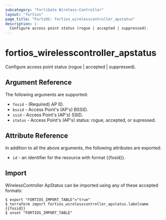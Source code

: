 ```yaml
---
subcategory: "FortiGate Wireless-Controller"
layout: "fortios"
page_title: "FortiOS: fortios_wirelesscontroller_apstatus"
description: |-
  Configure access point status (rogue | accepted | suppressed).
---
```


# fortios_wirelesscontroller_apstatus
Configure access point status (rogue | accepted | suppressed).

## Argument Reference

The following arguments are supported:

* `fosid` - (Required) AP ID.
* `bssid` - Access Point's (AP's) BSSID.
* `ssid` - Access Point's (AP's) SSID.
* `status` - Access Point's (AP's) status: rogue, accepted, or supressed.


## Attribute Reference

In addition to all the above arguments, the following attributes are exported:
* `id` - an identifier for the resource with format {{fosid}}.

## Import

WirelessController ApStatus can be imported using any of these accepted formats:
```
$ export "FORTIOS_IMPORT_TABLE"="true"
$ terraform import fortios_wirelesscontroller_apstatus.labelname {{fosid}}
$ unset "FORTIOS_IMPORT_TABLE"
```
